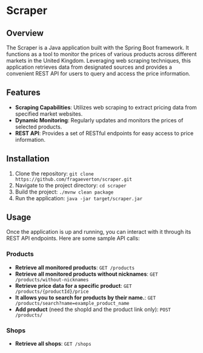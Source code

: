 # Scraper

## Overview

The Scraper is a Java application built with the Spring Boot framework. It functions as a tool to monitor the prices of various products across different markets in the United Kingdom. Leveraging web scraping techniques, this application retrieves data from designated sources and provides a convenient REST API for users to query and access the price information.

## Features

- **Scraping Capabilities**: Utilizes web scraping to extract pricing data from specified market websites.
- **Dynamic Monitoring**: Regularly updates and monitors the prices of selected products.
- **REST API**: Provides a set of RESTful endpoints for easy access to price information.

## Installation

1. Clone the repository: `git clone https://github.com/fragaeverton/scraper.git`
2. Navigate to the project directory: `cd scraper`
3. Build the project: `./mvnw clean package`
4. Run the application: `java -jar target/scraper.jar`

## Usage

Once the application is up and running, you can interact with it through its REST API endpoints. Here are some sample API calls:

### Products
- **Retrieve all monitored products**: `GET /products`
- **Retrieve all monitored products without nicknames**: `GET /products/without-nicknames`
- **Retrieve price data for a specific product**: `GET /products/{productId}/price`
- **It allows you to search for products by their name.**: `GET /products/search?name=example_product_name`
- **Add product** (need the shopId and the product link only): `POST /products/`

### Shops
- **Retrieve all shops**: `GET /shops`
